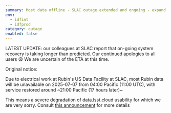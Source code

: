 ```yaml
---
summary: Most data offline - SLAC outage extended and ongoing - expand for details
env:
  - idfint
  - idfprod
category: outage
enabled: false
---
```


LATEST UPDATE: our colleagues at SLAC report that on-going system recovery is taking longer than predicted. Our continued apologies to all users 😩 We are uncertain of the ETA at this time. 

Original notice:

Due to electrical work at Rubin's US Data Facility at SLAC, most Rubin data will be unavailable on 2025-07-07 from 04:00 Pacific (11:00 UTC), with service restored around ~21:00 Pacific (17 hours later)~ 

This means a severe degradation of data.lsst.cloud usability for which we are very sorry. 
Consult [this announcement](https://community.lsst.org/t/2025-07-04-rsp-data-lsst-cloud-severe-disruption-monday-july-7th-and-some-happier-news/10519) for more details 
